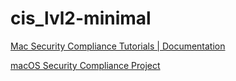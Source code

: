 # cis_lvl2-minimal
 
[Mac Security Compliance Tutorials | Documentation](https://it-training.apple.com/tutorials/apt-compliance/)

[macOS Security Compliance Project](https://github.com/usnistgov/macos_security)
